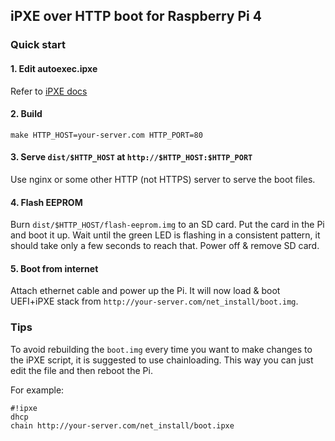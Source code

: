 iPXE over HTTP boot for Raspberry Pi 4
--------------------------------------

### Quick start

#### 1. Edit autoexec.ipxe
Refer to [iPXE docs](https://ipxe.org/docs)

#### 2. Build
```
make HTTP_HOST=your-server.com HTTP_PORT=80
```

#### 3. Serve `dist/$HTTP_HOST` at `http://$HTTP_HOST:$HTTP_PORT`

Use nginx or some other HTTP (not HTTPS) server to serve the boot files.

#### 4. Flash EEPROM
Burn `dist/$HTTP_HOST/flash-eeprom.img` to an SD card.
Put the card in the Pi and boot it up.
Wait until the green LED is flashing in a consistent pattern, it should take only a few seconds to reach that.
Power off & remove SD card.

#### 5. Boot from internet
Attach ethernet cable and power up the Pi.
It will now load & boot UEFI+iPXE stack from `http://your-server.com/net_install/boot.img`.

### Tips

To avoid rebuilding the `boot.img` every time you want to make changes to the iPXE script,
it is suggested to use chainloading. This way you can just edit the file and then reboot the Pi.

For example:
``` 
#!ipxe
dhcp
chain http://your-server.com/net_install/boot.ipxe
```

